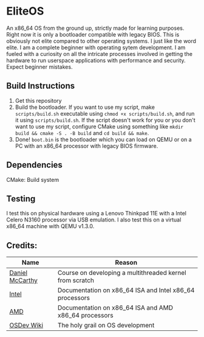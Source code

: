 # EliteOS
An x86_64 OS from the ground up, strictly made for learning purposes. Right now it is only a bootloader compatible with legacy BIOS. This is obviously not elite compared to other operating systems. I just like the word elite. I am a complete beginner with operating sytem development. I am fueled with a curiosity on all the intricate processes involved in getting the hardware to run userspace applications with performance and security. Expect beginner mistakes.

## Build Instructions
1. Get this repository 
2. Build the bootloader. If you want to use my script, make `scripts/build.sh` executable using `chmod +x scripts/build.sh`, and run it using `scripts/build.sh`. If the script doesn't work for you or you don't want to use my script, configure CMake using something like `mkdir build && cmake -S . -B build` and `cd build && make`. 
3. Done! `boot.bin` is the bootloader which you can load on QEMU or on a PC with an x86_64 processor with legacy BIOS firmware.

## Dependencies
CMake: Build system

## Testing
I test this on physical hardware using a Lenovo Thinkpad 11E with a Intel Celero N3160 processor via USB emulation. I also test this on a virtual x86_64 machine with QEMU v1.3.0.

## Credits:
Name|Reason
----|------
[Daniel McCarthy](https://dragonzap.com/course/developing-a-multithreaded-kernel-from-scratch) | Course on developing a multithreaded kernel from scratch
[Intel](https://software.intel.com/content/www/us/en/develop/articles/intel-sdm.html) | Documentation on x86_64 ISA and Intel x86_64 processors
[AMD](https://developer.amd.com/resources/developer-guides-manuals/) | Documentation on x86_64 ISA and AMD x86_64 processors
[OSDev Wiki](https://wiki.osdev.org/Main_Page) | The holy grail on OS development

